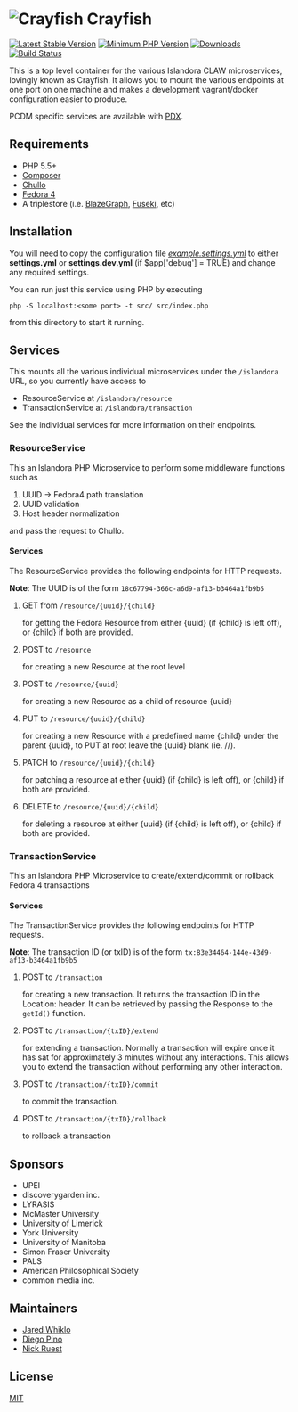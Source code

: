 # ![Crayfish](https://cloud.githubusercontent.com/assets/2371345/15409657/2dfb463a-1dec-11e6-9089-06df94ef3f37.png) Crayfish

[![Latest Stable Version](https://img.shields.io/packagist/v/Islandora/crayfish.svg?style=flat-square)](https://packagist.org/packages/islandora/crayfish)
[![Minimum PHP Version](https://img.shields.io/badge/php-%3E%3D%205.5-8892BF.svg?style=flat-square)](https://php.net/)
[![Downloads](https://img.shields.io/packagist/dt/islandora/crayfish.svg?style=flat-square)](https://packagist.org/packages/islandora/crayfish)
[![Build Status](https://travis-ci.org/Islandora-CLAW/Crayfish.svg?branch=master)](https://travis-ci.org/Islandora-CLAW/Crayfish)

This is a top level container for the various Islandora CLAW microservices, lovingly known as Crayfish. It allows you to mount the various endpoints at one port on one machine and makes a development vagrant/docker configuration easier to produce.

PCDM specific services are available with [PDX](https://github.com/Islandora-CLAW/PDX).

## Requirements

* PHP 5.5+
* [Composer](https://getcomposer.org/)
* [Chullo](https://github.com/Islandora-CLAW/chullo)
* [Fedora 4](https://github.com/fcrepo4/fcrepo4)
* A triplestore (i.e. [BlazeGraph](https://www.blazegraph.com/download/), [Fuseki](https://jena.apache.org/documentation/fuseki2/), etc)

## Installation

You will need to copy the configuration file [_example.settings.yml_](config/example.settings.yml) to either **settings.yml** or **settings.dev.yml** (if $app['debug'] = TRUE) and change any required settings.

You can run just this service using PHP by executing 

```
php -S localhost:<some port> -t src/ src/index.php
```
from this directory to start it running.

## Services

This mounts all the various individual microservices under the `/islandora` URL, so you currently have access to 

* ResourceService at `/islandora/resource`
* TransactionService at `/islandora/transaction`

See the individual services for more information on their endpoints.

### ResourceService

This an Islandora PHP Microservice to perform some middleware functions such as

1. UUID -> Fedora4 path translation
2. UUID validation
3. Host header normalization

and pass the request to Chullo.

#### Services

The ResourceService provides the following endpoints for HTTP requests. 

**Note**: The UUID is of the form `18c67794-366c-a6d9-af13-b3464a1fb9b5`

1. GET from `/resource/{uuid}/{child}`

    for getting the Fedora Resource from either {uuid} (if {child} is left off), or {child} if both are provided.
    

1. POST to `/resource`

    for creating a new Resource at the root level

2. POST to `/resource/{uuid}`

    for creating a new Resource as a child of resource {uuid}

3. PUT to `/resource/{uuid}/{child}`

    for creating a new Resource with a predefined name {child} under the parent {uuid}, to PUT at root leave the {uuid} blank (ie. //).

1. PATCH to `/resource/{uuid}/{child}`

    for patching a resource at either {uuid} (if {child} is left off), or {child} if both are provided.
    
2. DELETE to `/resource/{uuid}/{child}`

    for deleting a resource at either {uuid} (if {child} is left off), or {child} if both are provided.

### TransactionService

This an Islandora PHP Microservice to create/extend/commit or rollback Fedora 4 transactions

#### Services

The TransactionService provides the following endpoints for HTTP requests. 

**Note**: The transaction ID (or txID) is of the form `tx:83e34464-144e-43d9-af13-b3464a1fb9b5`

1. POST to `/transaction`

    for creating a new transaction. It returns the transaction ID in the Location: header. It can be retrieved by passing the Response to the `getId()` function.
    
2. POST to `/transaction/{txID}/extend`

    for extending a transaction. Normally a transaction will expire once it has sat for approximately 3 minutes without any interactions. This allows you to extend the transaction without performing any other interaction.
    
3. POST to `/transaction/{txID}/commit`

    to commit the transaction.
    
4. POST to `/transaction/{txID}/rollback`

    to rollback a transaction

## Sponsors

* UPEI
* discoverygarden inc.
* LYRASIS
* McMaster University
* University of Limerick
* York University
* University of Manitoba
* Simon Fraser University
* PALS
* American Philosophical Society
* common media inc.

## Maintainers

* [Jared Whiklo](https://github.com/whikloj)
* [Diego Pino](https://github.com/diegopino)
* [Nick Ruest](https://github.com/ruebot)

## License

[MIT](https://opensource.org/licenses/MIT)
